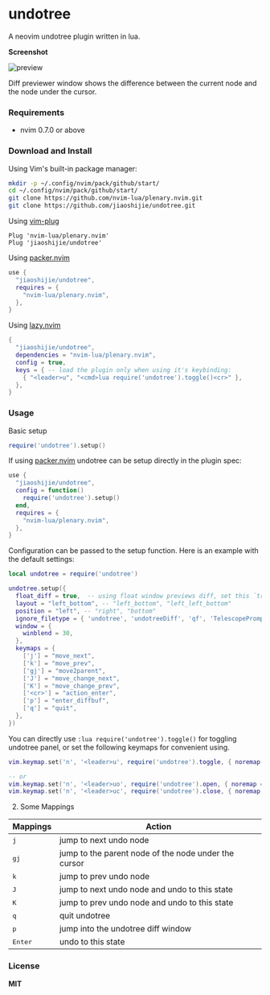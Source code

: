 # undotree

A neovim undotree plugin written in lua.

**Screenshot**

![preview](https://imgur.com/a/sjAsUgj)

Diff previewer window shows the difference between the current node and the node under the cursor.

### Requirements

- nvim 0.7.0 or above

### Download and Install

Using Vim's built-in package manager:

```sh
mkdir -p ~/.config/nvim/pack/github/start/
cd ~/.config/nvim/pack/github/start/
git clone https://github.com/nvim-lua/plenary.nvim.git
git clone https://github.com/jiaoshijie/undotree.git
```

Using [vim-plug](https://github.com/junegunn/vim-plug)

```
Plug 'nvim-lua/plenary.nvim'
Plug 'jiaoshijie/undotree'
```

Using [packer.nvim](https://github.com/wbthomason/packer.nvim)

```lua
use {
  "jiaoshijie/undotree",
  requires = {
    "nvim-lua/plenary.nvim",
  },
}
```

Using [lazy.nvim](https://github.com/folke/lazy.nvim)

```lua
{
  "jiaoshijie/undotree",
  dependencies = "nvim-lua/plenary.nvim",
  config = true,
  keys = { -- load the plugin only when using it's keybinding:
    { "<leader>u", "<cmd>lua require('undotree').toggle()<cr>" },
  },
}
```

### Usage

Basic setup

```lua
require('undotree').setup()
```

If using [packer.nvim](https://github.com/wbthomason/packer.nvim) undotree can be setup directly in the plugin spec:

```lua
use {
  "jiaoshijie/undotree",
  config = function()
    require('undotree').setup()
  end,
  requires = {
    "nvim-lua/plenary.nvim",
  },
}
```

Configuration can be passed to the setup function. Here is an example with the default settings:

```lua
local undotree = require('undotree')

undotree.setup({
  float_diff = true,  -- using float window previews diff, set this `true` will disable layout option
  layout = "left_bottom", -- "left_bottom", "left_left_bottom"
  position = "left", -- "right", "bottom"
  ignore_filetype = { 'undotree', 'undotreeDiff', 'qf', 'TelescopePrompt', 'spectre_panel', 'tsplayground' },
  window = {
    winblend = 30,
  },
  keymaps = {
    ['j'] = "move_next",
    ['k'] = "move_prev",
    ['gj'] = "move2parent",
    ['J'] = "move_change_next",
    ['K'] = "move_change_prev",
    ['<cr>'] = "action_enter",
    ['p'] = "enter_diffbuf",
    ['q'] = "quit",
  },
})
```

You can directly use `:lua require('undotree').toggle()` for toggling undotree panel, or set the following keymaps for convenient using.

```lua
vim.keymap.set('n', '<leader>u', require('undotree').toggle, { noremap = true, silent = true })

-- or
vim.keymap.set('n', '<leader>uo', require('undotree').open, { noremap = true, silent = true })
vim.keymap.set('n', '<leader>uc', require('undotree').close, { noremap = true, silent = true })
```

2. Some Mappings

| Mappings         | Action                                               |
| ----             | ----                                                 |
| <kbd>j</kbd>     | jump to next undo node                               |
| <kbd>gj</kbd>    | jump to the parent node of the node under the cursor |
| <kbd>k</kbd>     | jump to prev undo node                               |
| <kbd>J</kbd>     | jump to next undo node and undo to this state        |
| <kbd>K</kbd>     | jump to prev undo node and undo to this state        |
| <kbd>q</kbd>     | quit undotree                                        |
| <kbd>p</kbd>     | jump into the undotree diff window                   |
| <kbd>Enter</kbd> | undo to this state                                   |


### License

**MIT**
